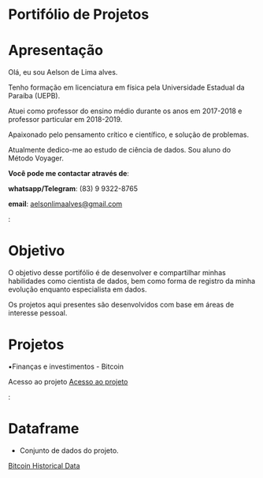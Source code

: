 # Portifólio de Projetos

# Apresentação

Olá, eu sou Aelson de Lima alves.

Tenho formação em licenciatura em física pela Universidade Estadual da Paraíba (UEPB).

Atuei como professor do ensino médio durante os anos em 2017-2018 e professor particular em 2018-2019. 

Apaixonado pelo pensamento crítico e científico, e solução de problemas. 

Atualmente dedico-me ao estudo de ciência de dados. Sou aluno do Método Voyager.

**Você pode me contactar através de**:

**whatsapp/Telegram**: (83) 9 9322-8765

**email**: aelsonlimaalves@gmail.com

: 

# Objetivo

O objetivo desse portifólio é de desenvolver e compartilhar minhas habilidades como cientista de dados, bem como forma de registro da minha evolução enquanto especialista em dados.

Os projetos aqui presentes são desenvolvidos com base em áreas de interesse pessoal. 

 

# Projetos

 

▪️Finanças e investimentos - Bitcoin 

Acesso ao projeto 
[Acesso ao projeto](https://github.com/Aellima/Portif-lio-projetos/tree/main/Finan%C3%A7as%20e%20Investimentos%20-%20bitcoin)

:

# Dataframe

- Conjunto de dados do projeto.

[Bitcoin Historical Data](https://www.kaggle.com/mczielinski/bitcoin-historical-data)
